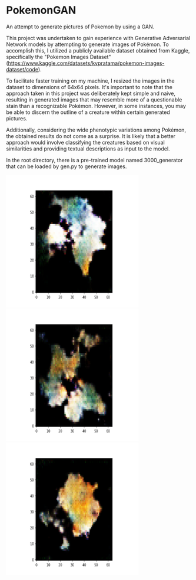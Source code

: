# PokemonGAN
An attempt to generate pictures of Pokemon by using a GAN. 

This project was undertaken to gain experience with Generative Adversarial Network models by attempting to generate images of Pokémon. To accomplish this, I utilized a publicly available dataset obtained from Kaggle, specifically the "Pokemon Images Dataset" (https://www.kaggle.com/datasets/kvpratama/pokemon-images-dataset/code).

To facilitate faster training on my machine, I resized the images in the dataset to dimensions of 64x64 pixels. It's important to note that the approach taken in this project was deliberately kept simple and naive, resulting in generated images that may resemble more of a questionable stain than a recognizable Pokémon. However, in some instances, you may be able to discern the outline of a creature within certain generated pictures.

Additionally, considering the wide phenotypic variations among Pokémon, the obtained results do not come as a surprise. It is likely that a better approach would involve classifying the creatures based on visual similarities and providing textual descriptions as input to the model.

In the root directory, there is a pre-trained model named 3000_generator that can be loaded by gen.py to generate images.

<img src="https://github.com/ClintEdwood/PokemonGAN/blob/main/gen_images/Figure_1.png?raw=true" width="360" height="360">   <img src="https://github.com/ClintEdwood/PokemonGAN/blob/main/gen_images/Figure_2.png?raw=true" width="360" height="360">   <img src="https://github.com/ClintEdwood/PokemonGAN/blob/main/gen_images/Figure_3.png?raw=true" width="360" height="360"> 
